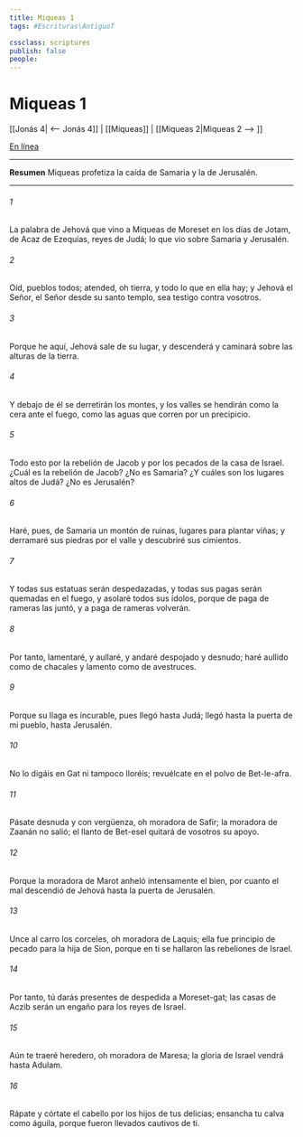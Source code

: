 ```yaml
---
title: Miqueas 1
tags: #Escrituras\AntiguoT

cssclass: scriptures
publish: false
people:
---
```


# Miqueas 1
[[Jonás 4| <-- Jonás 4]] | [[Miqueas]] | [[Miqueas 2|Miqueas 2 --> ]]

[En línea](https://churchofjesuschrist.org/study/scriptures/ot/micah/1?lang=spa)

---
__Resumen__
Miqueas profetiza la caída de Samaria y la de Jerusalén.

---
###### 1 
La palabra de Jehová que vino a Miqueas de Moreset en los días de Jotam, de Acaz  de Ezequías, reyes de Judá; lo que vio sobre Samaria y Jerusalén.

###### 2 
Oíd, pueblos todos; atended, oh tierra, y todo lo que en ella hay; y Jehová el Señor, el Señor desde su santo templo, sea testigo contra vosotros.

###### 3 
Porque he aquí, Jehová sale de su lugar, y descenderá y caminará sobre las alturas de la tierra.

###### 4 
Y debajo de él se derretirán los montes, y los valles se hendirán como la cera ante el fuego, como las aguas que corren por un precipicio.

###### 5 
Todo esto por la rebelión de Jacob y por los pecados de la casa de Israel. ¿Cuál es la rebelión de Jacob? ¿No es Samaria? ¿Y cuáles son los lugares altos de Judá? ¿No es Jerusalén?

###### 6 
Haré, pues, de Samaria un montón de ruinas, lugares para plantar viñas; y derramaré sus piedras por el valle y descubriré sus cimientos.

###### 7 
Y todas sus estatuas serán despedazadas, y todas sus pagas serán quemadas en el fuego, y asolaré todos sus ídolos, porque de paga de rameras las juntó, y a paga de rameras volverán.

###### 8 
Por tanto, lamentaré, y aullaré, y andaré despojado y desnudo; haré aullido como de chacales y lamento como de avestruces.

###### 9 
Porque su llaga es incurable, pues llegó hasta Judá; llegó hasta la puerta de mi pueblo, hasta Jerusalén.

###### 10 
No lo digáis en Gat ni tampoco lloréis; revuélcate en el polvo de Bet-le-afra.

###### 11 
Pásate desnuda y con vergüenza, oh moradora de Safir; la moradora de Zaanán no salió; el llanto de Bet-esel quitará de vosotros su apoyo.

###### 12 
Porque la moradora de Marot anheló intensamente el bien, por cuanto el mal descendió de Jehová hasta la puerta de Jerusalén.

###### 13 
Unce al carro los corceles, oh moradora de Laquis; ella fue principio de pecado para la hija de Sion, porque en ti se hallaron las rebeliones de Israel.

###### 14 
Por tanto, tú darás presentes de despedida a Moreset-gat; las casas de Aczib serán un engaño para los reyes de Israel.

###### 15 
Aún te traeré heredero, oh moradora de Maresa; la gloria de Israel vendrá hasta Adulam.

###### 16 
Rápate y córtate el cabello por los hijos de tus delicias; ensancha tu calva como águila, porque fueron llevados cautivos de ti.

